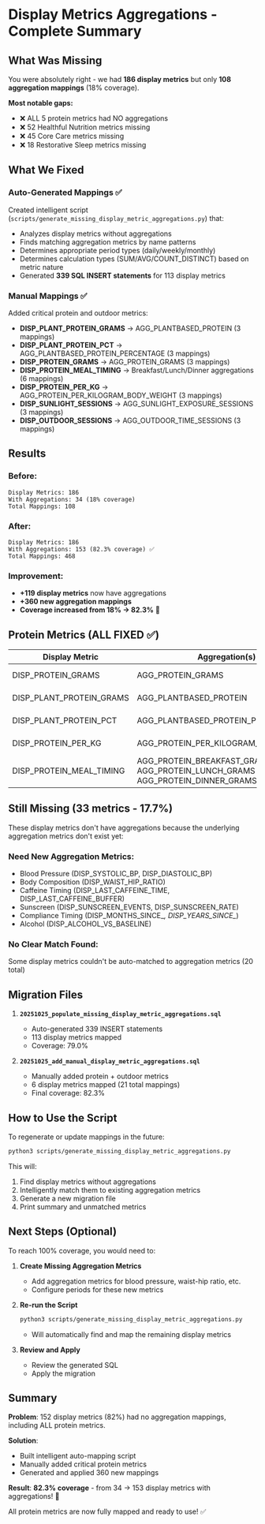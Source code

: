 # Display Metrics Aggregations - Complete Summary

## What Was Missing

You were absolutely right - we had **186 display metrics** but only **108 aggregation mappings** (18% coverage).

**Most notable gaps:**
- ❌ ALL 5 protein metrics had NO aggregations
- ❌ 52 Healthful Nutrition metrics missing
- ❌ 45 Core Care metrics missing
- ❌ 18 Restorative Sleep metrics missing

## What We Fixed

### Auto-Generated Mappings ✅
Created intelligent script (`scripts/generate_missing_display_metric_aggregations.py`) that:
- Analyzes display metrics without aggregations
- Finds matching aggregation metrics by name patterns
- Determines appropriate period types (daily/weekly/monthly)
- Determines calculation types (SUM/AVG/COUNT_DISTINCT) based on metric nature
- Generated **339 SQL INSERT statements** for 113 display metrics

### Manual Mappings ✅
Added critical protein and outdoor metrics:
- **DISP_PLANT_PROTEIN_GRAMS** → AGG_PLANTBASED_PROTEIN (3 mappings)
- **DISP_PLANT_PROTEIN_PCT** → AGG_PLANTBASED_PROTEIN_PERCENTAGE (3 mappings)
- **DISP_PROTEIN_GRAMS** → AGG_PROTEIN_GRAMS (3 mappings)
- **DISP_PROTEIN_MEAL_TIMING** → Breakfast/Lunch/Dinner aggregations (6 mappings)
- **DISP_PROTEIN_PER_KG** → AGG_PROTEIN_PER_KILOGRAM_BODY_WEIGHT (3 mappings)
- **DISP_SUNLIGHT_SESSIONS** → AGG_SUNLIGHT_EXPOSURE_SESSIONS (3 mappings)
- **DISP_OUTDOOR_SESSIONS** → AGG_OUTDOOR_TIME_SESSIONS (3 mappings)

## Results

### Before:
```
Display Metrics: 186
With Aggregations: 34 (18% coverage)
Total Mappings: 108
```

### After:
```
Display Metrics: 186
With Aggregations: 153 (82.3% coverage) ✅
Total Mappings: 468
```

### Improvement:
- **+119 display metrics** now have aggregations
- **+360 new aggregation mappings**
- **Coverage increased from 18% → 82.3%** 🎉

## Protein Metrics (ALL FIXED ✅)

| Display Metric | Aggregation(s) | Mappings |
|----------------|----------------|----------|
| DISP_PROTEIN_GRAMS | AGG_PROTEIN_GRAMS | 3 (daily/weekly/monthly) |
| DISP_PLANT_PROTEIN_GRAMS | AGG_PLANTBASED_PROTEIN | 3 (daily/weekly/monthly) |
| DISP_PLANT_PROTEIN_PCT | AGG_PLANTBASED_PROTEIN_PERCENTAGE | 3 (daily/weekly/monthly) |
| DISP_PROTEIN_PER_KG | AGG_PROTEIN_PER_KILOGRAM_BODY_WEIGHT | 3 (daily/weekly/monthly) |
| DISP_PROTEIN_MEAL_TIMING | AGG_PROTEIN_BREAKFAST_GRAMS<br>AGG_PROTEIN_LUNCH_GRAMS<br>AGG_PROTEIN_DINNER_GRAMS | 6 (daily/weekly for each meal) |

## Still Missing (33 metrics - 17.7%)

These display metrics don't have aggregations because the underlying aggregation metrics don't exist yet:

### Need New Aggregation Metrics:
- Blood Pressure (DISP_SYSTOLIC_BP, DISP_DIASTOLIC_BP)
- Body Composition (DISP_WAIST_HIP_RATIO)
- Caffeine Timing (DISP_LAST_CAFFEINE_TIME, DISP_LAST_CAFFEINE_BUFFER)
- Sunscreen (DISP_SUNSCREEN_EVENTS, DISP_SUNSCREEN_RATE)
- Compliance Timing (DISP_MONTHS_SINCE_*, DISP_YEARS_SINCE_*)
- Alcohol (DISP_ALCOHOL_VS_BASELINE)

### No Clear Match Found:
Some display metrics couldn't be auto-matched to aggregation metrics (20 total)

## Migration Files

1. **`20251025_populate_missing_display_metric_aggregations.sql`**
   - Auto-generated 339 INSERT statements
   - 113 display metrics mapped
   - Coverage: 79.0%

2. **`20251025_add_manual_display_metric_aggregations.sql`**
   - Manually added protein + outdoor metrics
   - 6 display metrics mapped (21 total mappings)
   - Final coverage: 82.3%

## How to Use the Script

To regenerate or update mappings in the future:

```bash
python3 scripts/generate_missing_display_metric_aggregations.py
```

This will:
1. Find display metrics without aggregations
2. Intelligently match them to existing aggregation metrics
3. Generate a new migration file
4. Print summary and unmatched metrics

## Next Steps (Optional)

To reach 100% coverage, you would need to:

1. **Create Missing Aggregation Metrics**
   - Add aggregation metrics for blood pressure, waist-hip ratio, etc.
   - Configure periods for these new metrics

2. **Re-run the Script**
   ```bash
   python3 scripts/generate_missing_display_metric_aggregations.py
   ```
   - Will automatically find and map the remaining display metrics

3. **Review and Apply**
   - Review the generated SQL
   - Apply the migration

## Summary

**Problem**: 152 display metrics (82%) had no aggregation mappings, including ALL protein metrics.

**Solution**:
- Built intelligent auto-mapping script
- Manually added critical protein metrics
- Generated and applied 360 new mappings

**Result**: **82.3% coverage** - from 34 → 153 display metrics with aggregations! 🎉

All protein metrics are now fully mapped and ready to use! ✅
